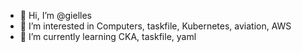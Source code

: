 - 👋 Hi, I’m @gielles
- 👀 I’m interested in Computers, taskfile, Kubernetes, aviation, AWS
- 🌱 I’m currently learning CKA, taskfile, yaml

<!---
gielles/gielles is a ✨ special ✨ repository because its `README.md` (this file) appears on your GitHub profile.
You can click the Preview link to take a look at your changes.
--->
